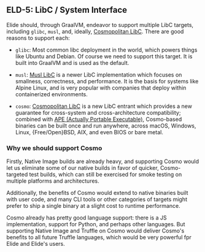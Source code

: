 
## ELD-5: LibC / System Interface

Elide should, through GraalVM, endeavor to support multiple LibC targets, including `glibc`, `musl`, and, ideally, [Cosmopolitan LibC](https://github.com/jart/cosmopolitan). There are good reasons to support each:

- `glibc`: Most common libc deployment in the world, which powers things like Ubuntu and Debian. Of course we need to support this target. It is built into GraalVM and is used as the default.

- `musl`: [Musl LibC](https://musl.cc) is a newer LibC implementation which focuses on smallness, correctness, and performance. It is the basis for systems like Alpine Linux, and is very popular with companies that deploy within containerized environments.

- `cosmo`: [Cosmopolitan LibC](https://github.com/jart/cosmopolitan) is a new LibC entrant which provides a new guarantee for cross-system and cross-architecture compatibility; combined with [APE (Actually Portable Executable)](https://justine.lol/ape.html), Cosmo-based binaries can be built once and run anywhere, across macOS, Windows, Linux, {Free/Open}BSD, AIX, and even BIOS or bare metal.

### Why we should support Cosmo

Firstly, Native Image builds are already heavy, and supporting Cosmo would let us eliminate some of our native builds in favor of quicker, Cosmo-targeted test builds, which can still be exercised for smoke testing on multiple platforms and architectures.

Additionally, the benefits of Cosmo would extend to native binaries built with user code, and many CLI tools or other categories of targets might prefer to ship a single binary at a slight cost to runtime performance.

Cosmo already has pretty good language support: there is a JS implementation, support for Python, and perhaps other languages. But supporting Native Image and Truffle on Cosmo would deliver Cosmo's benefits to all future Truffle languages, which would be very powerful fpr Elide and Elide's users.
